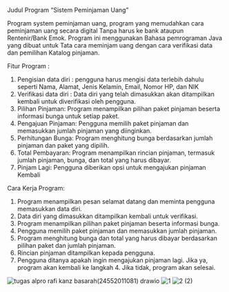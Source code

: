 Judul Program “Sistem Peminjaman Uang”

Program system peminjaman uang, program yang memudahkan cara peminjaman uang secara digital
Tanpa harus ke bank ataupun Rentenir/Bank Emok. Program ini menggunakan Bahasa pemrograman Java yang dibuat untuk Tata cara meminjam uang dengan cara verifikasi data dan pemilihan Katalog pinjaman.

Fitur Program :
1.	Pengisian data diri : pengguna harus mengisi data terlebih dahulu seperti Nama, Alamat, Jenis Kelamin, Email, Nomor HP, dan NIK
2.	Verifikasi data diri : Data diri yang telah dimasukkan akan ditampilkan kembali untuk diverifikasi oleh pengguna.
3.	Pilihan Pinjaman: Program menampilkan pilihan paket pinjaman beserta informasi bunga untuk setiap paket.
4.	Pengajuan Pinjaman: Pengguna memilih paket pinjaman dan memasukkan jumlah pinjaman yang diinginkan.
5.	Perhitungan Bunga: Program menghitung bunga berdasarkan jumlah pinjaman dan paket yang dipilih.
6.	Total Pembayaran: Program menampilkan rincian pinjaman, termasuk jumlah pinjaman, bunga, dan total yang harus dibayar.
7.	Pinjam Lagi: Pengguna diberikan opsi untuk mengajukan pinjaman Kembali

Cara Kerja Program:
1.	Program menampilkan pesan selamat datang dan meminta pengguna memasukkan data diri.
2.	Data diri yang dimasukkan ditampilkan kembali untuk verifikasi.
3.	Program menampilkan pilihan paket pinjaman beserta informasi bunga.
4.	Pengguna memilih paket pinjaman dan memasukkan jumlah pinjaman.
5.	Program menghitung bunga dan total yang harus dibayar berdasarkan pilihan paket dan jumlah pinjaman.
6.	Rincian pinjaman ditampilkan kepada pengguna.
7.	Pengguna ditanya apakah ingin mengajukan pinjaman lagi. Jika ya, program akan kembali ke langkah 4. Jika tidak, program akan selesai.
	
![tugas alpro rafi kanz basarah(24552011081) drawio](https://github.com/user-attachments/assets/695ee7cc-0af8-4e68-b68e-eafabb628660)
![1](https://github.com/user-attachments/assets/2ef5b478-6c40-47f7-9253-8f6228d2898c)
![2 (2)](https://github.com/user-attachments/assets/27199e4c-a5ba-4096-8a87-0e0fa22b5ab4)

